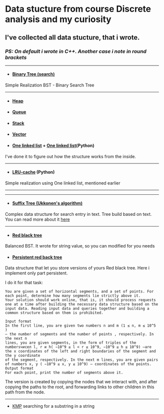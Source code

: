 # Data stucture from course Discrete analysis and my curiosity


## I've collected all data stucture, that i wrote.
### *PS: On default i wrote in C++. Another case i note in round brackets*

---


+ #### [ Binary Tree (search)](https://github.com/toth3m00n/data-structure/blob/main/BinaryTree.cpp)

Simple Realization BST - Binary Search Tree

--- 


+ #### [Heap](https://github.com/toth3m00n/data-structure/blob/main/Heap.cpp)
  
+ #### [Queue](https://github.com/toth3m00n/data-structure/blob/main/Queue.cpp)
  
+ #### [Stack](https://github.com/toth3m00n/data-structure/blob/main/Stack.cpp)
  
+ #### [Vector](https://github.com/toth3m00n/data-structure/blob/main/Vector.cpp)
  
+ #### [One linked list](https://github.com/toth3m00n/data-structure/blob/main/OneLinkedList.cpp) + [One linked list](https://github.com/toth3m00n/data-structure/blob/main/linked_list.py)(Python)
  
I've done it to figure out how the structure works from the inside.

---

+ #### [LRU-cache](https://github.com/toth3m00n/data-structure/blob/main/lru.py) (Python)

Simple realization using One linked list, mentioned earlier

---

---

+ #### [Suffix Tree (Ukkonen's algorithm)](https://github.com/toth3m00n/data-structure/blob/main/suffix_tree.cpp)
  
Complex data structure for search entry in text. Tree build based on text. You can read more about it [here](https://www.geeksforgeeks.org/pattern-searching-using-suffix-tree/)

---

+ #### [Red black tree](https://github.com/toth3m00n/data-structure/blob/main/RBTFix.cpp)

Balanced BST. It wrote for string value, so you can modified for you needs

+ #### [Persistent red back tree](https://github.com/toth3m00n/data-structure/blob/main/persistentRBT.cpp)

Data structure that let you store versions of yours Red black tree. Here i implement only part persistent. 

I do it for that task:

```
You are given a set of horizontal segments, and a set of points. For each point, determine how many segments lie strictly above it.
Your solution should work online, that is, it should process requests one at a time after building the necessary data structure based on the input data. Reading input data and queries together and building a common structure based on them is prohibited.

Input format
In the first line, you are given two numbers n and m (1 ≤ n, m ≤ 10^5 )
— the number of segments and the number of points , respectively. In the next n
lines, you are given segments, in the form of triples of the numbersчисел l, r и h( −10^9 ≤ l < r ≤ 10^9, −10^9 ≤ h ≤ 10^9) —are the x coordinates of the left and right boundaries of the segment and
the y coordinate
of the segment, respectively. In the next m lines, you are given pairs of numbers x, y ( −10^9 ≤ x, y ≤ 10^9) — coordinates of the points.
Output format
For each point, print the number of segments above it.
```

The version is created by copying the nodes that we interact with, and after copying the paths to the root, and forwarding links to other children in this path from the node.

---

+ [KMP](https://github.com/toth3m00n/data-structure/main/RBTFix.cpp)
searching for a substring in a string
